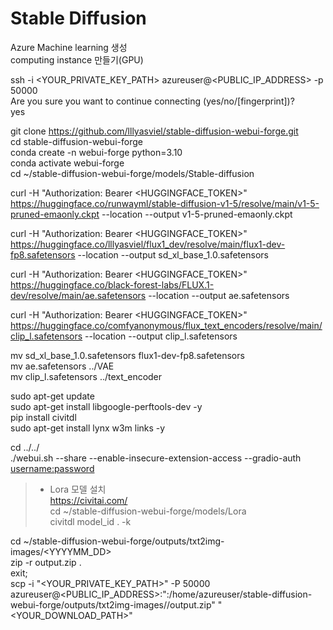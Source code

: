 # Stable Diffusion  
Azure Machine learning 생성  
computing instance 만들기(GPU)  

ssh -i <YOUR_PRIVATE_KEY_PATH> azureuser@<PUBLIC_IP_ADDRESS> -p 50000  
Are you sure you want to continue connecting (yes/no/[fingerprint])?  
yes  

git clone https://github.com/lllyasviel/stable-diffusion-webui-forge.git  
cd stable-diffusion-webui-forge  
conda create -n webui-forge python=3.10  
conda activate webui-forge  
cd ~/stable-diffusion-webui-forge/models/Stable-diffusion  

curl -H "Authorization: Bearer <HUGGINGFACE_TOKEN>" https://huggingface.co/runwayml/stable-diffusion-v1-5/resolve/main/v1-5-pruned-emaonly.ckpt --location --output v1-5-pruned-emaonly.ckpt  

curl -H "Authorization: Bearer <HUGGINGFACE_TOKEN>" https://huggingface.co/lllyasviel/flux1_dev/resolve/main/flux1-dev-fp8.safetensors --location --output sd_xl_base_1.0.safetensors  

curl -H "Authorization: Bearer <HUGGINGFACE_TOKEN>" https://huggingface.co/black-forest-labs/FLUX.1-dev/resolve/main/ae.safetensors --location --output ae.safetensors  

curl -H "Authorization: Bearer <HUGGINGFACE_TOKEN>" https://huggingface.co/comfyanonymous/flux_text_encoders/resolve/main/clip_l.safetensors --location --output clip_l.safetensors  

mv sd_xl_base_1.0.safetensors flux1-dev-fp8.safetensors  
mv ae.safetensors ../VAE  
mv clip_l.safetensors ../text_encoder  

sudo apt-get update  
sudo apt-get install libgoogle-perftools-dev -y  
pip install civitdl  
sudo apt-get install lynx w3m links -y  

cd ../../  
./webui.sh --share --enable-insecure-extension-access --gradio-auth <username:password>  

> - Lora 모델 설치  
https://civitai.com/  
cd ~/stable-diffusion-webui-forge/models/Lora  
civitdl model_id . -k  

cd ~/stable-diffusion-webui-forge/outputs/txt2img-images/<YYYYMM_DD>  
zip -r output.zip .  
exit;  
scp -i "<YOUR_PRIVATE_KEY_PATH>" -P 50000 azureuser@<PUBLIC_IP_ADDRESS>:":/home/azureuser/stable-diffusion-webui-forge/outputs/txt2img-images/<YYYY-MM-DD>/output.zip" "<YOUR_DOWNLOAD_PATH>"  